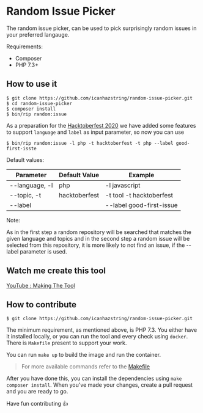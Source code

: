 # Random Issue Picker

The random issue picker, can be used to pick surprisingly random issues in your preferred langauge.

Requirements:
* Composer
* PHP 7.3+

## How to use it

```shell
$ git clone https://github.com/icanhazstring/random-issue-picker.git
$ cd random-issue-picker
$ composer install
$ bin/rip random:issue
```

As a preparation for the [Hacktoberfest 2020](https://hacktoberfest.digitalocean.com) we have added some features to support `language` and `label` as input parameter, so now you can use

```shell
$ bin/rip random:issue -l php -t hacktoberfest -t php --label good-first-isste
```

Default values:

| Parameter        |  Default Value       | Example                  |
|------------------|----------------------|---------------------------
| --language, -l   | php                  | -l javascript            |
| --topic, -t      | hacktoberfest        | -t tool -t hacktoberfest |
| --label          |                      | --label good-first-issue |

Note:

As in the first step a random repository will be searched that matches the
given language and topics and in the second step a random issue will be selected
from this repository, it is more likely to not find an issue, if the --label
parameter is used. 

## Watch me create this tool
[YouTube : Making The Tool](https://www.youtube.com/watch?v=QRf4CQxpznM)

## How to contribute

```shell
$ git clone https://github.com/icanhazstring/random-issue-picker.git
```

The minimum requirement, as mentioned above, is PHP 7.3. You either have it installed locally, or you can
run the tool and every check using `docker`. There is `Makefile` present to support your work.

You can run `make up` to build the image and run the container.
> For more available commands refer to the [Makefile](Makefile)

After you have done this, you can install the dependencies using `make composer install`.
When you've made your changes, create a pull request and you are ready to go.

Have fun contributing :+1:
